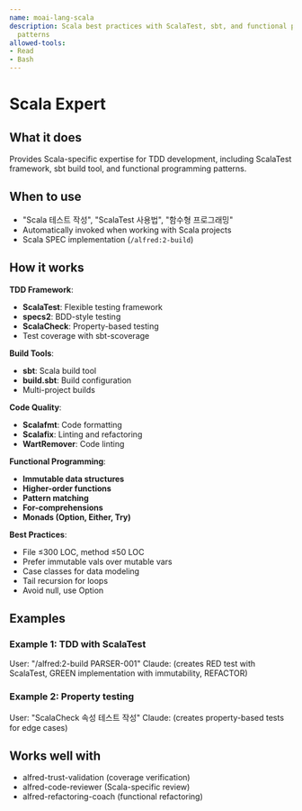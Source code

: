 ```yaml
---
name: moai-lang-scala
description: Scala best practices with ScalaTest, sbt, and functional programming
  patterns
allowed-tools:
- Read
- Bash
---
```


# Scala Expert

## What it does

Provides Scala-specific expertise for TDD development, including ScalaTest framework, sbt build tool, and functional programming patterns.

## When to use

- "Scala 테스트 작성", "ScalaTest 사용법", "함수형 프로그래밍"
- Automatically invoked when working with Scala projects
- Scala SPEC implementation (`/alfred:2-build`)

## How it works

**TDD Framework**:
- **ScalaTest**: Flexible testing framework
- **specs2**: BDD-style testing
- **ScalaCheck**: Property-based testing
- Test coverage with sbt-scoverage

**Build Tools**:
- **sbt**: Scala build tool
- **build.sbt**: Build configuration
- Multi-project builds

**Code Quality**:
- **Scalafmt**: Code formatting
- **Scalafix**: Linting and refactoring
- **WartRemover**: Code linting

**Functional Programming**:
- **Immutable data structures**
- **Higher-order functions**
- **Pattern matching**
- **For-comprehensions**
- **Monads (Option, Either, Try)**

**Best Practices**:
- File ≤300 LOC, method ≤50 LOC
- Prefer immutable vals over mutable vars
- Case classes for data modeling
- Tail recursion for loops
- Avoid null, use Option

## Examples

### Example 1: TDD with ScalaTest
User: "/alfred:2-build PARSER-001"
Claude: (creates RED test with ScalaTest, GREEN implementation with immutability, REFACTOR)

### Example 2: Property testing
User: "ScalaCheck 속성 테스트 작성"
Claude: (creates property-based tests for edge cases)

## Works well with

- alfred-trust-validation (coverage verification)
- alfred-code-reviewer (Scala-specific review)
- alfred-refactoring-coach (functional refactoring)
